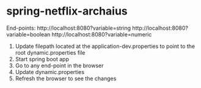 # spring-netflix-archaius

End-points:
http://localhost:8080?variable=string
http://localhost:8080?variable=boolean
http://localhost:8080?variable=numeric

1) Update filepath located at the application-dev.properties to point to the root dynamic.properties file
2) Start spring boot app
3) Go to any end-point in the browser
4) Update dynamic.properties
5) Refresh the browser to see the changes
